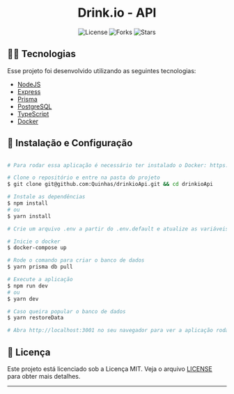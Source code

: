 <h1 align="center">Drink.io - API</h1>

<p align="center">
  <img  src="https://img.shields.io/static/v1?label=license&message=MIT&color=5965E0&labelColor=121214" alt="License">

  <img src="https://img.shields.io/github/forks/Quinhas/drinkioApi?label=forks&message=MIT&color=5965E0&labelColor=121214" alt="Forks">

  <img src="https://img.shields.io/github/stars/Quinhas/drinkioApi?label=stars&message=MIT&color=5965E0&labelColor=121214" alt="Stars">
</p>

## 👨‍💻 Tecnologias

Esse projeto foi desenvolvido utilizando as seguintes tecnologias:

- [NodeJS](https://nodejs.org/)
- [Express](https://expressjs.com/)
- [Prisma](https://www.prisma.io/)
- [PostgreSQL](https://www.postgresql.org/)
- [TypeScript](https://www.typescriptlang.org/)
- [Docker](https://www.docker.com/)

## 🚀 Instalação e Configuração

```bash

# Para rodar essa aplicação é necessário ter instalado o Docker: https://www.docker.com/

# Clone o repositório e entre na pasta do projeto
$ git clone git@github.com:Quinhas/drinkioApi.git && cd drinkioApi

# Instale as dependências
$ npm install
# ou
$ yarn install

# Crie um arquivo .env a partir do .env.default e atualize as variáveis de ambiente

# Inicie o docker
$ docker-compose up

# Rode o comando para criar o banco de dados
$ yarn prisma db pull

# Execute a aplicação
$ npm run dev
# ou
$ yarn dev

# Caso queira popular o banco de dados
$ yarn restoreData

# Abra http://localhost:3001 no seu navegador para ver a aplicação rodando!
```

## 📝 Licença

Este projeto está licenciado sob a Licença MIT. Veja o arquivo [LICENSE](LICENSE) para obter mais detalhes.

---
